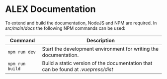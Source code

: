 # ALEX Documentation

To extend and build the documentation, NodeJS and NPM are required.
In *src/main/docs* the following NPM commands can be used:

| Command         | Description |
|-----------------|-------------|
| `npm run dev`   | Start the development environment for writing the documentation. |
| `npm run build` | Build a static version of the documentation that can be found at *.vuepress/dist* | 
